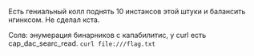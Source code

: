 Есть гениальный колл поднять 10 инстансов этой штуки и балансить нгинксом. Не сделал кста.

Солв: энумерация бинарников с капабилитис, у curl есть cap\_dac\_searc\_read. `curl file:///flag.txt`
